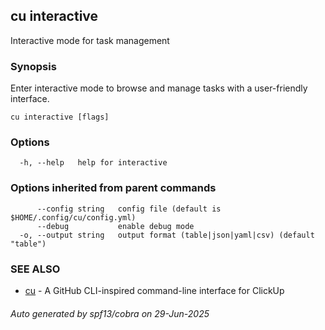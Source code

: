 ## cu interactive

Interactive mode for task management

### Synopsis

Enter interactive mode to browse and manage tasks with a user-friendly interface.

```
cu interactive [flags]
```

### Options

```
  -h, --help   help for interactive
```

### Options inherited from parent commands

```
      --config string   config file (default is $HOME/.config/cu/config.yml)
      --debug           enable debug mode
  -o, --output string   output format (table|json|yaml|csv) (default "table")
```

### SEE ALSO

* [cu](cu.md)	 - A GitHub CLI-inspired command-line interface for ClickUp

###### Auto generated by spf13/cobra on 29-Jun-2025
